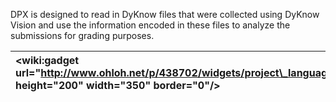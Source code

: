 DPX is designed to read in DyKnow files that were collected using DyKnow Vision and use the information encoded in these files to analyze the submissions for grading purposes.

| &lt;wiki:gadget url="http://www.ohloh.net/p/438702/widgets/project\_languages.xml" height="200" width="350" border="0"/&gt; | &lt;wiki:gadget url="http://www.ohloh.net/p/438702/widgets/project\_basic\_stats.xml" height="250" width="350" border="0"/&gt; |
|:----------------------------------------------------------------------------------------------------------------------------|:-------------------------------------------------------------------------------------------------------------------------------|